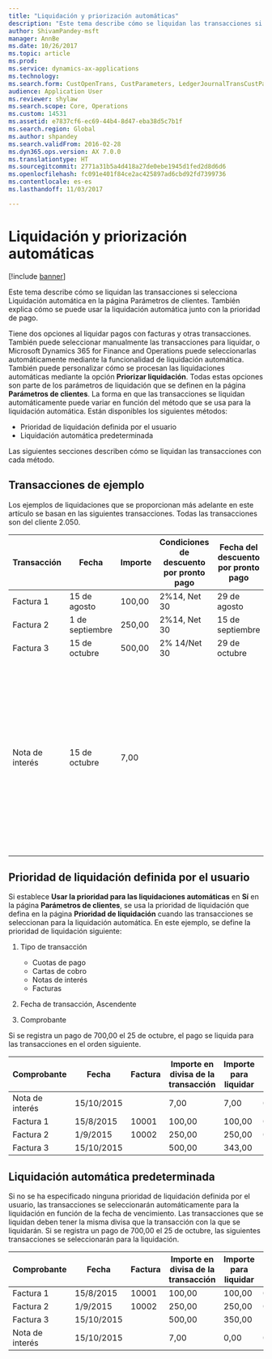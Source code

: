 ```yaml
---
title: "Liquidación y priorización automáticas"
description: "Este tema describe cómo se liquidan las transacciones si selecciona Liquidación automática en la página Parámetros de clientes. También explica cómo se puede usar la liquidación automática junto con la prioridad de pago."
author: ShivamPandey-msft
manager: AnnBe
ms.date: 10/26/2017
ms.topic: article
ms.prod: 
ms.service: dynamics-ax-applications
ms.technology: 
ms.search.form: CustOpenTrans, CustParameters, LedgerJournalTransCustPaym
audience: Application User
ms.reviewer: shylaw
ms.search.scope: Core, Operations
ms.custom: 14531
ms.assetid: e7837cf6-ec69-44b4-8d47-eba38d5c7b1f
ms.search.region: Global
ms.author: shpandey
ms.search.validFrom: 2016-02-28
ms.dyn365.ops.version: AX 7.0.0
ms.translationtype: HT
ms.sourcegitcommit: 2771a31b5a4d418a27de0ebe1945d1fed2d8d6d6
ms.openlocfilehash: fc091e401f84ce2ac425897ad6cbd92fd7399736
ms.contentlocale: es-es
ms.lasthandoff: 11/03/2017

---
```


# <a name="automatic-settlement-and-prioritization"></a>Liquidación y priorización automáticas

[!include [banner](../includes/banner.md)]

Este tema describe cómo se liquidan las transacciones si selecciona Liquidación automática en la página Parámetros de clientes. También explica cómo se puede usar la liquidación automática junto con la prioridad de pago.

Tiene dos opciones al liquidar pagos con facturas y otras transacciones. También puede seleccionar manualmente las transacciones para liquidar, o Microsoft Dynamics 365 for Finance and Operations puede seleccionarlas automáticamente mediante la funcionalidad de liquidación automática. También puede personalizar cómo se procesan las liquidaciones automáticas mediante la opción **Priorizar liquidación**. Todas estas opciones son parte de los parámetros de liquidación que se definen en la página **Parámetros de clientes**. La forma en que las transacciones se liquidan automáticamente puede variar en función del método que se usa para la liquidación automática. Están disponibles los siguientes métodos:

-   Prioridad de liquidación definida por el usuario
-   Liquidación automática predeterminada

Las siguientes secciones describen cómo se liquidan las transacciones con cada método.

## <a name="example-transactions"></a>Transacciones de ejemplo
Los ejemplos de liquidaciones que se proporcionan más adelante en este artículo se basan en las siguientes transacciones. Todas las transacciones son del cliente 2.050.

| Transacción   | Fecha        | Importe | Condiciones de descuento por pronto pago | Fecha del descuento por pronto pago | Comentarios                                                                                                                                                                                      |
|---------------|-------------|--------|---------------------|--------------------|-----------------------------------------------------------------------------------------------------------------------------------------------------------------------------------------------|
| Factura 1     | 15 de agosto   | 100,00 | 2%14, Net 30        | 29 de agosto          |                                                                                                                                                                                               |
| Factura 2     | 1 de septiembre | 250,00 | 2%14, Net 30        | 15 de septiembre       |                                                                                                                                                                                               |
| Factura 3     | 15 de octubre  | 500,00 | 2% 14/Net 30        | 29 de octubre         |                                                                                                                                                                                               |
| Nota de interés | 15 de octubre  | 7,00   |                     |                    | Esta nota de interés es para la factura 1 y la factura 2. El importe se calcula como un interés del 2 por ciento sobre importes que han vencido hace 30 días o más. Por ejemplo, 0,02 × (100,00 + 250,00) = 7,00. |

## <a name="user-defined-settlement-priority"></a>Prioridad de liquidación definida por el usuario
Si establece **Usar la prioridad para las liquidaciones automáticas** en **Sí** en la página **Parámetros de clientes**, se usa la prioridad de liquidación que defina en la página **Prioridad de liquidación** cuando las transacciones se seleccionan para la liquidación automática. En este ejemplo, se define la prioridad de liquidación siguiente:

1.  Tipo de transacción
    -   Cuotas de pago
    -   Cartas de cobro
    -   Notas de interés
    -   Facturas

2.  Fecha de transacción, Ascendente
3.  Comprobante

Si se registra un pago de 700,00 el 25 de octubre, el pago se liquida para las transacciones en el orden siguiente.

| Comprobante       | Fecha       | Factura | Importe en divisa de la transacción | Importe para liquidar | Saldo | Divisa |
|---------------|------------|---------|--------------------------------|------------------|---------|----------|
| Nota de interés | 15/10/2015 |         | 7,00                           | 7,00             | 0,00    | USD      |
| Factura 1     | 15/8/2015  | 10001   | 100,00                         | 100,00           | 0,00    | USD      |
| Factura 2     | 1/9/2015   | 10002   | 250,00                         | 250,00           | 0,00    | USD      |
| Factura 3     | 15/10/2015 |         | 500,00                         | 343,00           | 157,00  | USD      |

## <a name="default-automatic-settlement"></a>Liquidación automática predeterminada
Si no se ha especificado ninguna prioridad de liquidación definida por el usuario, las transacciones se seleccionarán automáticamente para la liquidación en función de la fecha de vencimiento. Las transacciones que se liquidan deben tener la misma divisa que la transacción con la que se liquidarán. Si se registra un pago de 700,00 el 25 de octubre, las siguientes transacciones se seleccionarán para la liquidación.

| Comprobante       | Fecha       | Factura | Importe en divisa de la transacción | Importe para liquidar | Saldo | Divisa |
|---------------|------------|---------|--------------------------------|------------------|---------|----------|
| Factura 1     | 15/8/2015  | 10001   | 100,00                         | 100,00           | 0,00    | USD      |
| Factura 2     | 1/9/2015   | 10002   | 250,00                         | 250,00           | 0,00    | USD      |
| Factura 3     | 15/10/2015 |         | 500,00                         | 350,00           | 150,00  | USD      |
| Nota de interés | 15/10/2015 |         | 7,00                           | 0,00             | 0,00    | USD      |






